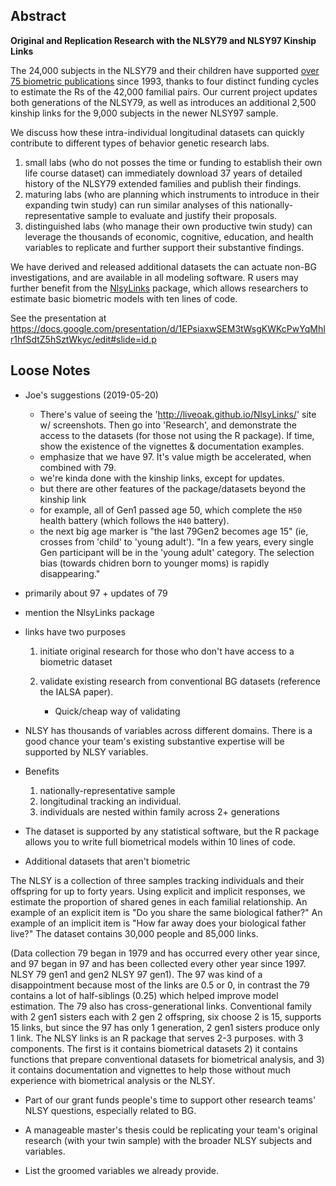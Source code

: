 Abstract
------------------------

**Original and Replication Research with the NLSY79 and NLSY97 Kinship Links**

The 24,000 subjects in the NLSY79 and their children have supported [over 75 biometric publications](http://liveoak.github.io/NlsyLinks/research-publications.html) since 1993, thanks to four distinct funding cycles to estimate the Rs of the 42,000 familial pairs.  Our current project updates both generations of the NLSY79, as well as introduces an additional 2,500 kinship links for the 9,000 subjects in the newer NLSY97 sample.

We discuss how these intra-individual longitudinal datasets can quickly contribute to different types of behavior genetic research labs.  
1. small labs (who do not posses the time or funding to establish their own life course dataset) can immediately download 37 years of detailed history of the NLSY79 extended families and publish their findings.  
2. maturing labs (who are planning which instruments to introduce in their expanding twin study) can run similar analyses of this nationally-representative sample to evaluate and justify their proposals.  
3. distinguished labs (who manage their own productive twin study) can leverage the thousands of economic, cognitive, education, and health variables to replicate and further support their substantive findings.

We have derived and released additional datasets the can actuate non-BG investigations, and are available in all modeling software.  R users may further benefit from the [NlsyLinks](http://liveoak.github.io/NlsyLinks/) package, which allows researchers to estimate basic biometric models with ten lines of code.

See the presentation at
https://docs.google.com/presentation/d/1EPsiaxwSEM3tWsgKWKcPwYqMhIr1hfSdtZ5hSztWkyc/edit#slide=id.p

Loose Notes
------------------------

* Joe's suggestions (2019-05-20)
    * There's value of seeing the 'http://liveoak.github.io/NlsyLinks/' site w/ screenshots.  Then go into 'Research', and demonstrate the access to the datasets (for those not using the R package).  If time, show the existence of the vignettes & documentation examples.
    * emphasize that we have 97.  It's value migth be accelerated, when combined with 79.
    * we're kinda done with the kinship links, except for updates.
    * but there are other features of the package/datasets beyond the kinship link
    * for example, all of Gen1 passed age 50, which complete the `H50` health battery (which follows the `H40` battery).
    * the next big age marker is "the last 79Gen2 becomes age 15" (ie, crosses from 'child' to 'young adult'). "In a few years, every single Gen participant will be in the 'young adult' category.  The selection bias (towards chidren born to younger moms) is rapidly disappearing."

* primarily about 97 + updates of 79

* mention the NlsyLinks package

* links have two purposes
    1. initiate original research for those who don't have access to a biometric dataset
    2. validate existing research from conventional BG datasets (reference the IALSA paper).

        * Quick/cheap way of validating

* NLSY has thousands of variables across different domains.  There is a good chance your team's existing substantive expertise will be supported by NLSY variables.

* Benefits
    1. nationally-representative sample
    1. longitudinal tracking an individual.  
    1. individuals are nested within family across 2+ generations

* The dataset is supported by any statistical software, but the R package allows you to write full biometrical models within 10 lines of code.

* Additional datasets that aren't biometric

The NLSY is a collection of three samples tracking individuals and their offspring for up to forty years.  Using explicit and implicit responses, we estimate the proportion of shared genes in each familial relationship. An example of an explicit item is "Do you share the same biological father?" An example of an implicit item is "How far away does your biological father live?" The dataset contains 30,000 people and 85,000 links.

(Data collection 79 began in 1979 and has occurred every other year since, and 97 began in 97 and has been collected every other year since 1997. NLSY 79 gen1 and gen2 NLSY 97 gen1). The 97 was kind of a disappointment because most of the links are 0.5 or 0, in contrast the 79 contains a lot of half-siblings (0.25) which helped improve model estimation.  The 79 also has cross-generational links.  Conventional family with 2 gen1 sisters each with 2 gen 2 offspring, six choose 2 is 15, supports 15 links, but since the 97 has only 1 generation, 2 gen1 sisters produce only 1 link.  The NLSY links is an R package that serves 2-3 purposes.  with 3 components.  The first is it contains biometrical datasets 2) it contains functions that prepare conventional datasets for biometrical analysis, and 3) it contains   documentation and vignettes to help those without much experience with biometrical analysis or the NLSY.


* Part of our grant funds people's time to support other research teams' NLSY questions, especially related to BG.

* A manageable master's thesis could be replicating your team's original research (with your twin sample) with the broader NLSY subjects and variables.

* List the groomed variables we already provide.

